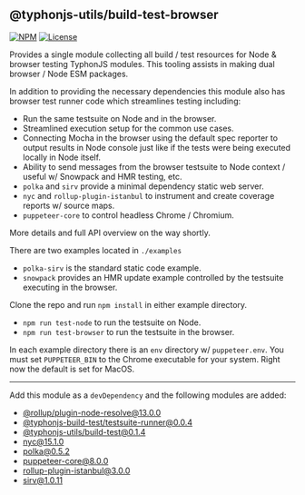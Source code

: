 ## @typhonjs-utils/build-test-browser

[![NPM](https://img.shields.io/npm/v/@typhonjs-utils/build-test-browser.svg?label=npm)](https://www.npmjs.com/package/@typhonjs-utils/build-test-browser)
[![License](https://img.shields.io/badge/license-MPLv2-yellowgreen.svg?style=flat)](https://github.com/typhonjs-node-utils/build-test-browser/blob/main/LICENSE)

Provides a single module collecting all build / test resources for Node & browser testing TyphonJS modules. This tooling assists 
in making dual browser / Node ESM packages.

In addition to providing the necessary dependencies this module also has browser test runner code which streamlines 
testing including:

- Run the same testsuite on Node and in the browser.
- Streamlined execution setup for the common use cases.  
- Connecting Mocha in the browser using the default spec reporter to output results in Node console just like if the
  tests were being executed locally in Node itself.
- Ability to send messages from the browser testsuite to Node context / useful w/ Snowpack and HMR testing, etc.  
- `polka` and `sirv` provide a minimal dependency static web server.
- `nyc` and `rollup-plugin-istanbul` to instrument and create coverage reports w/ source maps.
- `puppeteer-core` to control headless Chrome / Chromium.

More details and full API overview on the way shortly.

There are two examples located in `./examples`
- `polka-sirv` is the standard static code example.
- `snowpack` provides an HMR update example controlled by the testsuite executing in the browser.

Clone the repo and run `npm install` in either example directory. 
- `npm run test-node` to run the testsuite on Node.
- `npm run test-browser` to run the testsuite in the browser. 

In each example directory there is an `env` directory w/ `puppeteer.env`. You must set 
`PUPPETEER_BIN` to the Chrome executable for your system. Right now the default is set for MacOS.

-----

Add this module as a `devDependency` and the following modules are added:

- [@rollup/plugin-node-resolve@13.0.0](https://www.npmjs.com/package/@rollup/plugin-node-resolve) 
- [@typhonjs-build-test/testsuite-runner@0.0.4](https://www.npmjs.com/package/@typhonjs-build-test/testsuite-runner) 
- [@typhonjs-utils/build-test@0.1.4](https://www.npmjs.com/package/@typhonjs-utils/build-test) 
- [nyc@15.1.0](https://www.npmjs.com/package/nyc)
- [polka@0.5.2](https://www.npmjs.com/package/polka)
- [puppeteer-core@8.0.0](https://www.npmjs.com/package/puppeteer-core)
- [rollup-plugin-istanbul@3.0.0](https://www.npmjs.com/package/sirv)
- [sirv@1.0.11](https://www.npmjs.com/package/sirv)
